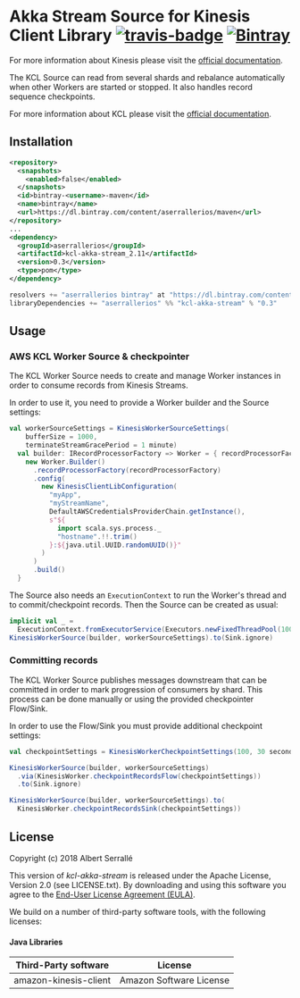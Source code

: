 # Akka Stream Source for Kinesis Client Library [![travis-badge][]][travis] [![Bintray](https://img.shields.io/bintray/v/aserrallerios/maven/kcl-akka-stream.svg)]()

[travis]:                https://travis-ci.org/aserrallerios/kcl-akka-stream
[travis-badge]:          https://travis-ci.org/aserrallerios/kcl-akka-stream.svg?branch=master

For more information about Kinesis please visit the [official documentation](https://aws.amazon.com/documentation/kinesis/).

The KCL Source can read from several shards and rebalance automatically when other Workers are started or stopped. It also handles record sequence checkpoints.

For more information about KCL please visit the [official documentation](http://docs.aws.amazon.com/streams/latest/dev/developing-consumers-with-kcl.html).

## Installation

```xml
<repository>
  <snapshots>
    <enabled>false</enabled>
  </snapshots>
  <id>bintray-<username>-maven</id>
  <name>bintray</name>
  <url>https://dl.bintray.com/content/aserrallerios/maven</url>
</repository>
...
<dependency>
  <groupId>aserrallerios</groupId>
  <artifactId>kcl-akka-stream_2.11</artifactId>
  <version>0.3</version>
  <type>pom</type>
</dependency>
```

```scala
resolvers += "aserrallerios bintray" at "https://dl.bintray.com/content/aserrallerios/maven"
libraryDependencies += "aserrallerios" %% "kcl-akka-stream" % "0.3"
```

## Usage

### AWS KCL Worker Source & checkpointer

The KCL Worker Source needs to create and manage Worker instances in order to consume records from Kinesis Streams.

In order to use it, you need to provide a Worker builder and the Source settings:

```scala
val workerSourceSettings = KinesisWorkerSourceSettings(
    bufferSize = 1000,
    terminateStreamGracePeriod = 1 minute)
  val builder: IRecordProcessorFactory => Worker = { recordProcessorFactory =>
    new Worker.Builder()
      .recordProcessorFactory(recordProcessorFactory)
      .config(
        new KinesisClientLibConfiguration(
          "myApp",
          "myStreamName",
          DefaultAWSCredentialsProviderChain.getInstance(),
          s"${
            import scala.sys.process._
            "hostname".!!.trim()
          }:${java.util.UUID.randomUUID()}"
        )
      )
      .build()
  }
```

The Source also needs an `ExecutionContext` to run the Worker's thread and to commit/checkpoint records. Then the Source can be created as usual:

```scala
implicit val _ =
  ExecutionContext.fromExecutorService(Executors.newFixedThreadPool(1000))
KinesisWorkerSource(builder, workerSourceSettings).to(Sink.ignore)
```

### Committing records

The KCL Worker Source publishes messages downstream that can be committed in order to mark progression of consumers by shard. This process can be done manually or using the provided checkpointer Flow/Sink.

In order to use the Flow/Sink you must provide additional checkpoint settings:

```scala
val checkpointSettings = KinesisWorkerCheckpointSettings(100, 30 seconds)

KinesisWorkerSource(builder, workerSourceSettings)
  .via(KinesisWorker.checkpointRecordsFlow(checkpointSettings))
  .to(Sink.ignore)

KinesisWorkerSource(builder, workerSourceSettings).to(
  KinesisWorker.checkpointRecordsSink(checkpointSettings))
```

## License

Copyright (c) 2018 Albert Serrallé

This version of *kcl-akka-stream* is released under the Apache License, Version 2.0 (see LICENSE.txt).
By downloading and using this software you agree to the
[End-User License Agreement (EULA)](LICENSE).

We build on a number of third-party software tools, with the following licenses:

#### Java Libraries

Third-Party software        |   License
----------------------------|-----------------------
amazon-kinesis-client       | Amazon Software License